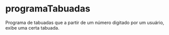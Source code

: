 # programaTabuadas
Programa de tabuadas que a partir de um número digitado por um usuário, exibe uma certa tabuada.
